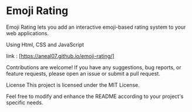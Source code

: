 # Emoji Rating
Emoji Rating  lets you add an interactive emoji-based rating system to your web applications.

Using 
Html,
CSS and 
JavaScript

link : [https://aneal07.github.io/emoji-rating/]

Contributions are welcome! If you have any suggestions, bug reports, or feature requests, please open an issue or submit a pull request.

License
This project is licensed under the MIT License.

Feel free to modify and enhance the README according to your project's specific needs.
